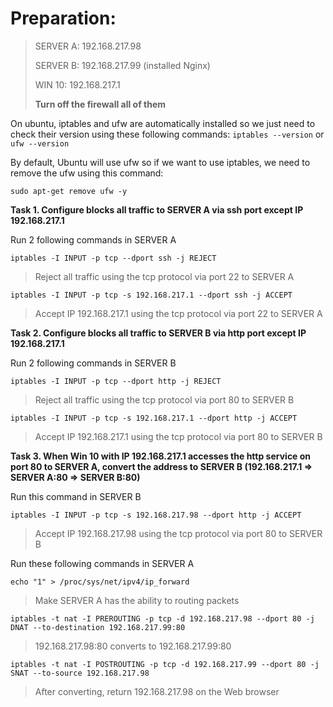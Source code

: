 # Preparation:

> SERVER A: 192.168.217.98
>
> SERVER B: 192.168.217.99 (installed Nginx)
>
> WIN 10: 192.168.217.1
>
> **Turn off the firewall all of them**

On ubuntu, iptables and ufw are automatically installed so we just need to check their version using these following commands: `iptables --version` or `ufw --version`

By default, Ubuntu will use ufw so if we want to use iptables, we need to remove the ufw using this command: 

    sudo apt-get remove ufw -y

**Task 1. Configure blocks all traffic to SERVER A via ssh port except IP 192.168.217.1**

Run 2 following commands in SERVER A

    iptables -I INPUT -p tcp --dport ssh -j REJECT

  > Reject all traffic using the tcp protocol via port 22 to SERVER A
    
  >

    iptables -I INPUT -p tcp -s 192.168.217.1 --dport ssh -j ACCEPT
  
  > Accept IP 192.168.217.1 using the tcp protocol via port 22 to SERVER A

**Task 2. Configure blocks all traffic to SERVER B via http port except IP 192.168.217.1**

Run 2 following commands in SERVER B

    iptables -I INPUT -p tcp --dport http -j REJECT

  > Reject all traffic using the tcp protocol via port 80 to SERVER B

  >

    iptables -I INPUT -p tcp -s 192.168.217.1 --dport http -j ACCEPT

  > Accept IP 192.168.217.1 using the tcp protocol via port 80 to SERVER B 

**Task 3. When Win 10 with IP 192.168.217.1 accesses the http service on port 80 to SERVER A, convert the address to SERVER B (192.168.217.1 => SERVER A:80 => SERVER B:80)**

Run this command in SERVER B

    iptables -I INPUT -p tcp -s 192.168.217.98 --dport http -j ACCEPT

  > Accept IP 192.168.217.98 using the tcp protocol via port 80 to SERVER B 

Run these following commands in SERVER A

    echo "1" > /proc/sys/net/ipv4/ip_forward

  > Make SERVER A has the ability to routing packets

  >

    iptables -t nat -I PREROUTING -p tcp -d 192.168.217.98 --dport 80 -j DNAT --to-destination 192.168.217.99:80

  > 192.168.217.98:80 converts to 192.168.217.99:80

  >

    iptables -t nat -I POSTROUTING -p tcp -d 192.168.217.99 --dport 80 -j SNAT --to-source 192.168.217.98
  
  > After converting, return 192.168.217.98 on the Web browser



